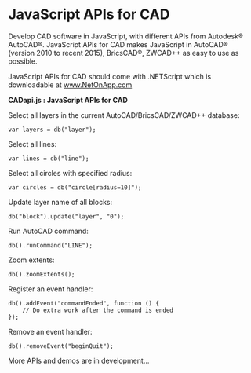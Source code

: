 JavaScript APIs for CAD
==========

Develop CAD software in JavaScript, with different APIs from Autodesk® AutoCAD®. JavaScript APIs for CAD makes JavaScript in AutoCAD® (version 2010 to recent 2015), BricsCAD®, ZWCAD++ as easy to use as possible.

JavaScript APIs for CAD should come with .NETScript which is downloadable at www.NetOnApp.com


**CADapi.js : JavaScript APIs for CAD**

Select all layers in the current AutoCAD/BricsCAD/ZWCAD++ database:

    var layers = db("layer");

Select all lines:

    var lines = db("line");

Select all circles with specified radius:

    var circles = db("circle[radius=10]");

Update layer name of all blocks:

    db("block").update("layer", "0");

Run AutoCAD command:

    db().runCommand("LINE");
    
Zoom extents:

    db().zoomExtents();

Register an event handler:

    db().addEvent("commandEnded", function () {
    	// Do extra work after the command is ended
    });
    
Remove an event handler:

    db().removeEvent("beginQuit");

More APIs and demos are in development...
